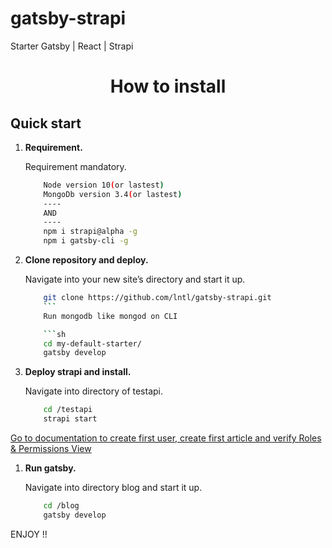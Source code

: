 # gatsby-strapi
Starter Gatsby | React | Strapi

<h1 align="center">
  How to install 
</h1>

## Quick start


1.  **Requirement.**

    Requirement mandatory.

    ```sh
		Node version 10(or lastest)
		MongoDb version 3.4(or lastest)
		----
		AND
		----
		npm i strapi@alpha -g  	
		npm i gatsby-cli -g
    ```

1.  **Clone repository and deploy.**

    Navigate into your new site’s directory and start it up.

    ```sh
		git clone https://github.com/lntl/gatsby-strapi.git
		```
		Run mongodb like mongod on CLI

		```sh
		cd my-default-starter/
		gatsby develop
    ```

1.  **Deploy strapi and install.**

    Navigate into directory of testapi.

    ```sh
		cd /testapi
		strapi start
    ```
<a href="https://strapi.io/documentation/3.x.x/getting-started/quick-start.html#_2-register-the-first-user">Go to documentation to create first user, create first article and verify Roles & Permissions View</a>

1.  **Run gatsby.**

    Navigate into directory blog and start it up.

    ```sh
		cd /blog
		gatsby develop
    ```

ENJOY !!